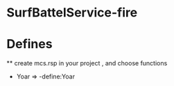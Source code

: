 # SurfBattelService-fire


# Defines
   **  create mcs.rsp in your project , and choose functions
  - Yoar =>  -define:Yoar